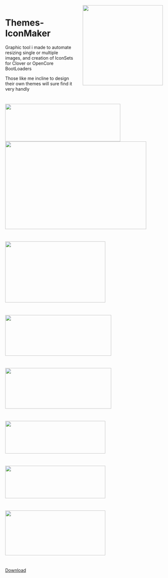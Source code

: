 <img style="float: right; margin-left: 30px; margin-bottom: 20px;" width="256" height="256" src="assets/Utilities/logo.png" align="right">

# Themes-IconMaker
Graphic tool i made to automate resizing single or multiple images, and creation of IconSets for Clover or OpenCore BootLoaders

Those like me incline to design their own themes will sure find it very handly 

#

<img src="assets/image_0.png" width="368" height="120">

<img src="assets/image_1.png" width="451" height="280">

#
<img src="assets/image_2.png" width="320" height="195">

#
<img src="assets/image_3.png" width="339" height="130">

#
<img src="assets/image_4.png" width="339" height="130">

#
<img src="assets/image_6.png" width="320" height="104">

#
<img src="assets/image_7.png" width="320" height="104">

#
<img src="assets/image_5.png" width="320" height="143">

#
[Download](https://github.com/LAbyOneUk/IconSet-Maker/releases)
